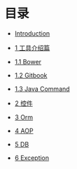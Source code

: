 # 目录

* [Introduction](README.md)

* [1 工具介绍篇](chapter1/index.md)

 - [1.1 Bower](chapter1/bower.md)
 
 - [1.2 Gitbook](chapter1/gitbook.md)
 
 - [1.3 Java Command](chapter1/java.md)

    
* [2 控件](chapter2/index.md)

* [3 Orm](chapter3/index.md)

* [4 AOP]()

* [5 DB]()

* [6 Exception]()




